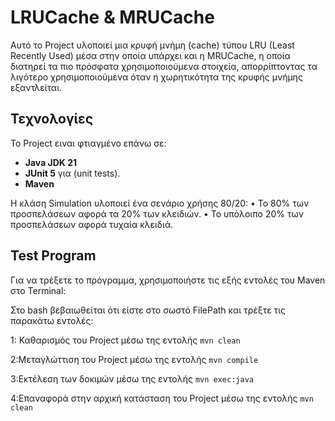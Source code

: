 # LRUCache & MRUCache

Αυτό το Project υλοποιεί μια κρυφή μνήμη (cache) τύπου LRU (Least Recently Used) μέσα στην οποία υπάρχει και η MRUCache, η οποία διατηρεί τα πιο πρόσφατα χρησιμοποιούμενα στοιχεία, απορρίπτοντας τα λιγότερο χρησιμοποιούμενα όταν η χωρητικότητα της κρυφής μνήμης εξαντλείται.
## Τεχνολογίες
Το Project ειναι φτιαγμένο επάνω σε:

- **Java JDK 21**
- **JUnit 5** για (unit tests).
- **Maven**
  
Η κλάση Simulation υλοποιεί ένα σενάριο χρήσης 80/20:
  • Το 80% των προσπελάσεων αφορά τα 20% των κλειδιών.
  • Το υπόλοιπο 20% των προσπελάσεων αφορά τυχαία κλειδιά.

## Test Program

Για να τρέξετε το πρόγραμμα, χρησιμοποιήστε τις εξής εντολές του Maven στο Terminal:

  Στο bash
  βεβαιωθείται ότι είστε στο σωστό FilePath και τρέξτε τις παρακάτω εντολές:

1: Καθαρισμός του Project μέσω της εντολής ``mvn clean``

2:Μεταγλώττιση του Project μέσω της εντολής ``mvn compile``

3:Εκτέλεση των δοκιμών μέσω της εντολής ``mvn exec:java``

4:Επαναφορά στην αρχική κατάσταση του Project μέσω της εντολής ``mvn clean``
